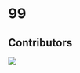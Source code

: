 # 99


## Contributors

<a href="https://github.com/unboxing96/CurrentMood/graphs/contributors">
  <img src="https://contrib.rocks/image?repo=unboxing96/CurrentMood" />
</a>